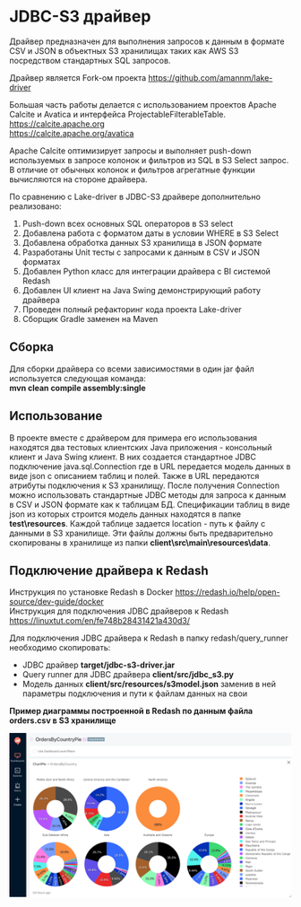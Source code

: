 # JDBC-S3 драйвер

Драйвер предназначен для выполнения запросов к данным в формате CSV и JSON в объектных S3 хранилищах таких как AWS S3 посредством стандартных SQL запросов.

Драйвер является Fork-ом проекта https://github.com/amannm/lake-driver 

Большая часть работы делается с использованием проектов Apache Calcite и Avatica и интерфейса ProjectableFilterableTable.  
https://calcite.apache.org  
https://calcite.apache.org/avatica

Apache Calcite оптимизирует запросы и выполняет push-down используемых в запросе колонок и фильтров из SQL в S3 Select запрос.
В отличие от обычных колонок и фильтров агрегатные функции вычисляются на стороне драйвера. 

По сравнению с Lake-driver в JDBC-S3 драйвере дополнительно реализовано:
1. Push-down всех основных SQL операторов в S3 select
2. Добавлена работа с форматом даты в условии WHERE в S3 Select
3. Добавлена обработка данных S3 хранилища в JSON формате
4. Разработаны Unit тесты с запросами к данным в CSV и JSON форматах
5. Добавлен Python класс для интеграции драйвера с BI системой Redash
6. Добавлен UI клиент на Java Swing демонстрирующий работу драйвера
7. Проведен полный рефакторинг кода проекта Lake-driver
8. Сборщик Gradle заменен на Maven

## Сборка  
Для сборки драйвера со всеми зависимостями в один jar файл используется следующая команда:  
**mvn clean compile assembly:single**

## Использование

В проекте вместе с драйвером для примера его использования находятся два тестовых клиентских Java приложения - консольный клиент и  Java Swing клиент. 
В них создается стандартное JDBC подключение java.sql.Connection где в URL передается модель данных в виде json с описанием таблиц и полей. 
Также в URL передаются атрибуты подключения к S3 хранилищу.
После получения Connection можно использовать стандартные JDBC методы для запроса к данным в CSV и JSON формате как к таблицам БД.
Спецификации таблиц в виде json из которых строится модель данных находятся в папке **test\resources**.
Каждой таблице задается location - путь к файлу с данными в S3 хранилище.
Эти файлы должны быть предварительно скопированы в хранилище из папки **client\src\main\resources\data**.

## Подключение драйвера к Redash

Инструкция по установке Redash в Docker https://redash.io/help/open-source/dev-guide/docker  
Инструкция для подключения JDBC драйверов к Redash https://linuxtut.com/en/fe748b28431421a430d3/

Для подключения JDBC драйвера к Redash в папку redash/query_runner необходимо скопировать:
* JDBC драйвер **target/jdbc-s3-driver.jar**
* Query runner для JDBC драйвера **client/src/jdbc_s3.py**
* Модель данных **client/src/resources/s3model.json** заменив в ней параметры подключения и пути к файлам данных на свои

**Пример диаграммы построенной в Redash по данным файла orders.csv в S3 хранилище**

![](src/main/resources/redash.png)